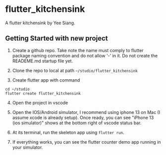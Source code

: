 # flutter_kitchensink

A flutter kitchensink by Yee Siang.

## Getting Started with new project

1. Create a github repo. Take note the name must comply to flutter package naming convention and do not allow '-' in it. Do not create the READEME.md startup file yet.

2. Clone the repo to local at path `~/studio/flutter_kitchensink`

3. Create flutter app with command 
```
cd ~/studio
flutter create flutter_kitchensink
```

4. Open the project in vscode

5. Open the IOS/Android simulator, I recommend using iphone 13 on Mac (I assume xcode is already setup). Once ready, you can see "iPhone 13 (ios simulator)" shows at the bottom right of vscode status bar.

6. At its terminal, run the skeleton app using `flutter run`.

7. If everything works, you can see the flutter counter demo app running in your simulator.